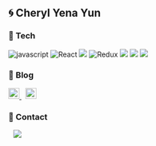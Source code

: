 
## 🌀 Cheryl Yena Yun 

### 🧶 Tech
![javascript](https://img.shields.io/badge/-JavaScript-F7E01C?&logo=JavaScript&logoColor=white)
![React](https://img.shields.io/badge/-React-61DAFB?&logo=react&logoColor=white)
<img src="https://img.shields.io/badge/TypeScript-3178C6?style=flat-square&logo=TypeScript&logoColor=white"/>
![Redux](https://img.shields.io/badge/-Redux-764ABC?&logo=redux&logoColor=white)
<img src="https://img.shields.io/badge/styled-components-DB7093?style=flat-square&logo=styled-components&logoColor=white"/>
<img src="https://img.shields.io/badge/CSS3-1572B6?style=flat-square&logo=CSS3&logoColor=white"/>
<img src="https://img.shields.io/badge/HTML5-E34F26?style=flat-square&logo=HTML5&logoColor=white"/>

### 🧀 Blog
<a href="https://www.notion.so/Cheryl-Yun-s-Notion-39cbdc64741545449c715ea6fc2a753a">
    <img src="https://i.esdrop.com/d/KwrGH1p1Zl/vJla3OzAk0.png" width="22" />
</a>
&nbsp;
<a href="https://velog.io/@yena1025">
    <img src="https://i.esdrop.com/d/KwrGH1p1Zl/YTds18N2It.png" width="22" />
</a>

### 🧲 Contact
<a href="mailto:cheryleduart@gmail.com">
    <img 
        src="https://img.shields.io/badge/-cheryleduart@gmail.com-c14438?style=flat-square&logo=Gmail&logoColor=white"
        style="height : auto; margin-left : 10px; margin-right : 10px;"/>
</a>
